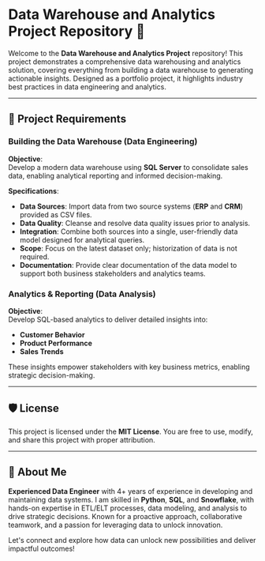 # Data Warehouse and Analytics Project Repository 🚀

Welcome to the **Data Warehouse and Analytics Project** repository! This project demonstrates a comprehensive data warehousing and analytics solution, covering everything from building a data warehouse to generating actionable insights. Designed as a portfolio project, it highlights industry best practices in data engineering and analytics.

---

## 🚀 Project Requirements

### **Building the Data Warehouse (Data Engineering)**

**Objective**:  
Develop a modern data warehouse using **SQL Server** to consolidate sales data, enabling analytical reporting and informed decision-making.

**Specifications**:  
- **Data Sources**: Import data from two source systems (**ERP** and **CRM**) provided as CSV files.
- **Data Quality**: Cleanse and resolve data quality issues prior to analysis.
- **Integration**: Combine both sources into a single, user-friendly data model designed for analytical queries.
- **Scope**: Focus on the latest dataset only; historization of data is not required.
- **Documentation**: Provide clear documentation of the data model to support both business stakeholders and analytics teams.

### **Analytics & Reporting (Data Analysis)**

**Objective**:  
Develop SQL-based analytics to deliver detailed insights into:

- **Customer Behavior**
- **Product Performance**
- **Sales Trends**

These insights empower stakeholders with key business metrics, enabling strategic decision-making.

---

## 🛡️ License

This project is licensed under the **MIT License**. You are free to use, modify, and share this project with proper attribution.

---

## 🌟 About Me

**Experienced Data Engineer** with 4+ years of experience in developing and maintaining data systems. I am skilled in **Python**, **SQL**, and **Snowflake**, with hands-on expertise in ETL/ELT processes, data modeling, and analysis to drive strategic decisions. Known for a proactive approach, collaborative teamwork, and a passion for leveraging data to unlock innovation. 

Let's connect and explore how data can unlock new possibilities and deliver impactful outcomes!
